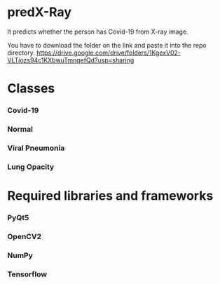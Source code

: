 # predX-Ray
It predicts whether the person has Covid-19 from X-ray image.

You have to download the folder on the link and paste it into the repo directory.
https://drive.google.com/drive/folders/1KgexV02-VLTiozs94c1KXbwuTmnqefQd?usp=sharing
# Classes
### Covid-19
### Normal
### Viral Pneumonia
### Lung Opacity
# Required libraries and frameworks
### PyQt5
### OpenCV2
### NumPy
### Tensorflow
